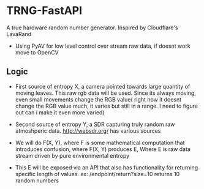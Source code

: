 # TRNG-FastAPI
A true hardware random number generator. Inspired by Cloudflare's LavaRand


- Using PyAV for low level control over stream raw data, if doesnt work move to OpenCV


## Logic
- First source of entropy X, a camera pointed towards large quantity of moving leaves. This raw rgb data will be used. Since its always moving, even small movements change the RGB value( right now it doesnt change the RGB value much, it varies but still in a range. I need to figure out can i make it even more varied)

- Second source of entropy Y, a SDR capturing truly random raw atmoshperic data.  http://websdr.org/ has various sources

- We will do F(X, Y), where F is some mathematical computation that introduces confusion, where F(X, Y) produces E, Where E is raw data stream driven by pure environmental entropy 

- This E will be exposed via an API that also has functionality for returning specific length of values. ex: /endpoint/return?size=10 returns 10 random numbers